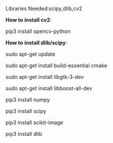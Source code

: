Libraries Needed:scipy,dlib,cv2


**How to install cv2**:

pip3 install opencv-python

**How to install dlib/scipy**:

sudo apt-get update

sudo apt-get install build-essential cmake

sudo apt-get install libgtk-3-dev

sudo apt-get install libboost-all-dev

pip3 install numpy

pip3 install scipy

pip3 install scikit-image

pip3 install dlib
